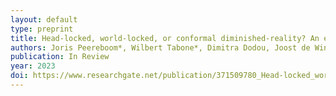 ```yaml
---
layout: default
type: preprint 
title: Head-locked, world-locked, or conformal diminished-reality? An examination of different AR solutions for pedestrian safety in occluded scenarios
authors: Joris Peereboom*, Wilbert Tabone*, Dimitra Dodou, Joost de Winter
publication: In Review
year: 2023
doi: https://www.researchgate.net/publication/371509780_Head-locked_world-locked_or_conformal_diminished-reality_An_examination_of_different_AR_solutions_for_pedestrian_safety_in_occluded_scenarios
---
```


